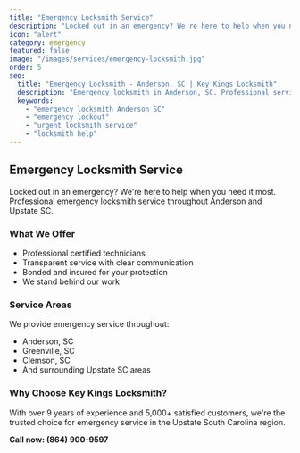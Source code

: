 ```yaml
---
title: "Emergency Locksmith Service"
description: "Locked out in an emergency? We're here to help when you need it most. Professional emergency locksmith service throughout Anderson and Upstate SC."
icon: "alert"
category: emergency
featured: false
image: "/images/services/emergency-locksmith.jpg"
order: 5
seo:
  title: "Emergency Locksmith - Anderson, SC | Key Kings Locksmith"
  description: "Emergency locksmith in Anderson, SC. Professional service for lockouts and urgent situations. Call (864) 900-9597 for help."
  keywords:
    - "emergency locksmith Anderson SC"
    - "emergency lockout"
    - "urgent locksmith service"
    - "locksmith help"
---
```


## Emergency Locksmith Service

Locked out in an emergency? We're here to help when you need it most. Professional emergency locksmith service throughout Anderson and Upstate SC.

### What We Offer

- Professional certified technicians
- Transparent service with clear communication
- Bonded and insured for your protection
- We stand behind our work

### Service Areas

We provide emergency service throughout:
- Anderson, SC
- Greenville, SC
- Clemson, SC
- And surrounding Upstate SC areas

### Why Choose Key Kings Locksmith?

With over 9 years of experience and 5,000+ satisfied customers, we're the trusted choice for emergency service in the Upstate South Carolina region.

**Call now: (864) 900-9597**
